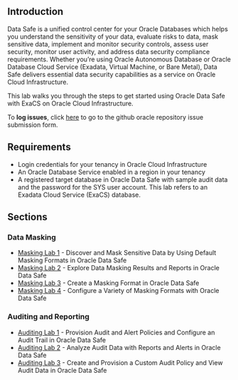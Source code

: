 ## Introduction

Data Safe is a unified control center for your Oracle Databases which helps you understand the sensitivity of your data, evaluate risks to data, mask sensitive data, implement and monitor security controls, assess user security, monitor user activity, and address data security compliance requirements. Whether you’re using Oracle Autonomous Database or Oracle Database Cloud Service (Exadata, Virtual Machine, or Bare Metal), Data Safe delivers essential data security capabilities as a service on Oracle Cloud Infrastructure.

This lab walks you through the steps to get started using Oracle Data Safe with ExaCS on Oracle Cloud Infrastructure. 

To **log issues**, click [here](https://github.com/oracle/learning-library/issues/new) to go to the github oracle repository issue submission form.

## Requirements

- Login credentials for your tenancy in Oracle Cloud Infrastructure
- An Oracle Database Service enabled in a region in your tenancy
- A registered target database in Oracle Data Safe with sample audit data and the password for the SYS user account. This lab refers to an Exadata Cloud Service (ExaCS) database.


## Sections

### Data Masking
- [Masking Lab 1](?lab=lab-12-1-discover-mask-sensitive-data-by) - Discover and Mask Sensitive Data by Using Default Masking Formats in Oracle Data Safe
- [Masking Lab 2](?lab=lab-12-2-explore-data-masking-results) - Explore Data Masking Results and Reports in Oracle Data Safe
- [Masking Lab 3](?lab=lab-12-3-create-masking-format-oracle-data) - Create a Masking Format in Oracle Data Safe
- [Masking Lab 4](?lab=lab-12-4-configure-variety-masking-formats) - Configure a Variety of Masking Formats with Oracle Data Safe

### Auditing and Reporting
- [Auditing Lab 1](?lab=lab-12-5-provision-audit-alert-policies) - Provision Audit and Alert Policies and Configure an Audit Trail in Oracle Data Safe
- [Auditing Lab 2](?lab=lab-12-6-analyze-audit-data-reports-aler) - Analyze Audit Data with Reports and Alerts in Oracle Data Safe
- [Auditing Lab 3](?lab=lab-12-7-create-provision-custom-audit) - Create and Provision a Custom Audit Policy and View Audit Data in Oracle Data Safe
